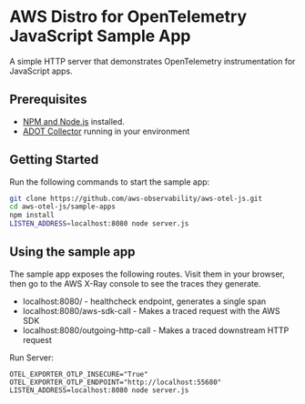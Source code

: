 # AWS Distro for OpenTelemetry JavaScript Sample App

A simple HTTP server that demonstrates OpenTelemetry instrumentation for JavaScript apps.

## Prerequisites

* [NPM and Node.js](https://nodejs.org/en/download/) installed.
* [ADOT Collector](https://aws-otel.github.io/docs/getting-started/collector) running in your environment

## Getting Started

Run the following commands to start the sample app:

```bash
git clone https://github.com/aws-observability/aws-otel-js.git
cd aws-otel-js/sample-apps
npm install
LISTEN_ADDRESS=localhost:8080 node server.js
```

## Using the sample app

The sample app exposes the following routes. Visit them in your browser, then go to the AWS X-Ray console to see the traces they generate.

* localhost:8080/ - healthcheck endpoint, generates a single span
* localhost:8080/aws-sdk-call - Makes a traced request with the AWS SDK
* localhost:8080/outgoing-http-call - Makes a traced downstream HTTP request



Run Server:
```commandline
OTEL_EXPORTER_OTLP_INSECURE="True" OTEL_EXPORTER_OTLP_ENDPOINT="http://localhost:55680" LISTEN_ADDRESS=localhost:8080 node server.js
```
